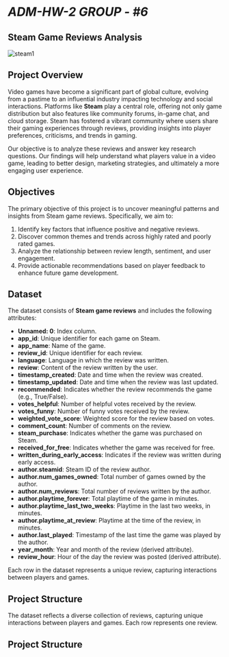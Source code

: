 # *ADM-HW-2*                          *GROUP - #6*

## Steam Game Reviews Analysis

![steam1](https://github.com/user-attachments/assets/3584628a-2dbf-4c88-aeb5-b1a40df3eb9e)

## Project Overview

Video games have become a significant part of global culture, evolving from a pastime to an influential industry impacting technology and social interactions. Platforms like **Steam** play a central role, offering not only game distribution but also features like community forums, in-game chat, and cloud storage. Steam has fostered a vibrant community where users share their gaming experiences through reviews, providing insights into player preferences, criticisms, and trends in gaming.

Our objective is to analyze these reviews and answer key research questions. Our findings will help understand what players value in a video game, leading to better design, marketing strategies, and ultimately a more engaging user experience.

## Objectives

The primary objective of this project is to uncover meaningful patterns and insights from Steam game reviews. Specifically, we aim to:

1. Identify key factors that influence positive and negative reviews.
2. Discover common themes and trends across highly rated and poorly rated games.
3. Analyze the relationship between review length, sentiment, and user engagement.
4. Provide actionable recommendations based on player feedback to enhance future game development.

## Dataset

The dataset consists of **Steam game reviews** and includes the following attributes:

- **Unnamed: 0**: Index column.
- **app_id**: Unique identifier for each game on Steam.
- **app_name**: Name of the game.
- **review_id**: Unique identifier for each review.
- **language**: Language in which the review was written.
- **review**: Content of the review written by the user.
- **timestamp_created**: Date and time when the review was created.
- **timestamp_updated**: Date and time when the review was last updated.
- **recommended**: Indicates whether the review recommends the game (e.g., True/False).
- **votes_helpful**: Number of helpful votes received by the review.
- **votes_funny**: Number of funny votes received by the review.
- **weighted_vote_score**: Weighted score for the review based on votes.
- **comment_count**: Number of comments on the review.
- **steam_purchase**: Indicates whether the game was purchased on Steam.
- **received_for_free**: Indicates whether the game was received for free.
- **written_during_early_access**: Indicates if the review was written during early access.
- **author.steamid**: Steam ID of the review author.
- **author.num_games_owned**: Total number of games owned by the author.
- **author.num_reviews**: Total number of reviews written by the author.
- **author.playtime_forever**: Total playtime of the game in minutes.
- **author.playtime_last_two_weeks**: Playtime in the last two weeks, in minutes.
- **author.playtime_at_review**: Playtime at the time of the review, in minutes.
- **author.last_played**: Timestamp of the last time the game was played by the author.
- **year_month**: Year and month of the review (derived attribute).
- **review_hour**: Hour of the day the review was posted (derived attribute).

Each row in the dataset represents a unique review, capturing interactions between players and games.

## Project Structure


The dataset reflects a diverse collection of reviews, capturing unique interactions between players and games. Each row represents one review.

## Project Structure
